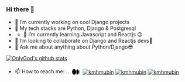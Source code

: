 ### Hi there 👋


 * 🔭 I’m currently working on cool Django projects
 * 🌱 My tech stacks are Python, Django & Postgresql
 *  * 👯 I’m currently learning Javascript and Reactjs 😉
 * 👯 I’m looking to collaborate on Django and Reactjs devs🎉
 * 💬 Ask me about anything about Python/Django😎


[![OnlyGod's github stats](https://github-readme-stats.vercel.app/api?username=OnlynfK&theme=dark&show_icons=true)](https://github.com/anuraghazra/github-readme-stats)

[1.1]: http://i.imgur.com/tXSoThF.png (twitter icon with padding)

* 📫 How to reach me: ..
<a href="https://onlygod.medium.com/" target="blank"><img align="center" src="https://github.com/Medium/medium-logos/blob/master/03_Symbol/01_Black/JPG/RGB/Medium-Symbol-Black-RGB%401x.jpg" alt="kmhmubin" height="30" width="30" /></a>
<a href="https://www.instagram.com/onlyg.codes/" target="blank"><img align="center" src="https://github.com/kmhmubin/kmhmubin/blob/master/assets/instagram.svg" alt="kmhmubin" height="30" width="30" /></a>
<a href="https://www.linkedin.com/in/onlygod-o-b64084166/" target="blank"><img align="center" src="https://github.com/kmhmubin/kmhmubin/blob/master/assets/linkedin.svg" alt="kmhmubin" height="30" width="30" /></a>
<a href="https://twitter.com/onlyg.codes" target="blank"><img align="center" src="https://github.com/kmhmubin/kmhmubin/blob/master/assets/twitter.svg" alt="kmhmubin" height="30" width="30" /></a>


</p>
